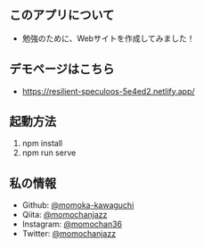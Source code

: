 ## このアプリについて
- 勉強のために、Webサイトを作成してみました！

## デモページはこちら
- https://resilient-speculoos-5e4ed2.netlify.app/

## 起動方法
1. npm install
2. npm run serve

## 私の情報
* Github: [@momoka-kawaguchi](https://github.com/momoka-kawaguchi)
* Qiita: [@momochanjazz](https://qiita.com/momochanjazz)
* Instagram: [@momochan36](https://www.instagram.com/momochan36/)
* Twitter: [@momochanjazz](https://twitter.com/momochanjazz)
